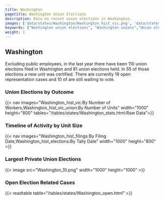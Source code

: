 ```yaml
---
title: Washington
pagetitle: Washington Union Elections
description: Data on recent union elections in Washington.
images: ['data/states/Washington/Washington_hist_vic.png', 'data/states/Washington/Washington_hist_size.png', 'data/states/Washington/Washington_10.png']
keywords: ["Washington union elections", "Washington unions","Union elections"]
weight: 1
---
```

##  Washington

Excluding public employees, in the last year there have been 110 union elections filed in Washington and 81 union elections held. In 55 of those elections a new unit was certified. There are currently 19 open representation cases and 10 of are still waiting to vote.

### Union Elections by Outcome
{{< nav images="Washington_hist_vic:By Number of Workers,Washington_hist_vic_union:By Number of Units" width="1000" height="800" tables="/tables/states/Washington_stats.html:Raw Data">}}

### Timeline of Activity by Unit Size
{{< nav images="Washington_hist_filings:By Filing Date,Washington_hist_elections:By Tally Date" width="1000" height="800" >}}

### Largest Private Union Elections
{{< image src="Washington_10.png" width="1000" height="1000"  >}}

### Open Election Related Cases
{{< readtable table="/tables/states/Washington_open.html" >}}

